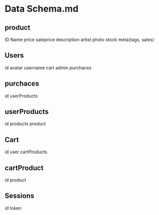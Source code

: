 # Data Schema.md

## product
ID
Name
price
saleprice
description
artist
photo
stock
meta(tags, sales)


## Users
id
avatar
username
cart
admin
purchaces

## purchaces
id
userProducts

## userProducts
id
products
    product
## Cart
id
user
cartProducts

## cartProduct
id
product
## Sessions
id
token

